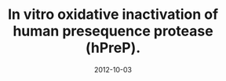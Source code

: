 ---
doi: 10.1016/j.freeradbiomed.2012.09.039
journal: Free radical biology & medicine
title: In vitro oxidative inactivation of human presequence protease (hPreP).
date: 2012-10-03
authors: Teixeira, PF, Pinho, CM, Branca, RM, Lehtiö, J, Levine, RL, Glaser, E
---